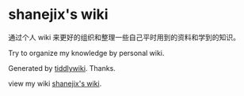 # shanejix's wiki


通过个人 wiki 来更好的组织和整理一些自己平时用到的资料和学到的知识。

Try to organize my knowledge by personal wiki.

Generated by [tiddlywiki](https://tiddlywiki.com/). Thanks.

view my wiki [shanejix's wiki]().
